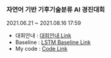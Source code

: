 ### 자연어 기반 기후기술분류 AI 경진대회
2021.06.21 ~ 2021.08.16 17:59

- 대회안내 : [대회안내 Link](https://dacon.io/competitions/official/235744/overview/description)
- Baseline : [LSTM Baseline Link](https://dacon.io/competitions/official/235744/codeshare/2848?page=1&dtype=recent)
- My code : [Code Link](https://github.com/threegenie/climate_classify/blob/main/climate_labeling_nlp.ipynb)
